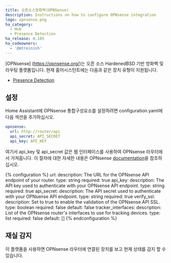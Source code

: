 ```yaml
---
title: 오픈소스방화벽(OPNSense)
description: Instructions on how to configure OPNsense integration
logo: opnsense.png
ha_category:
  - Hub
  - Presence Detection
ha_release: 0.105
ha_codeowners:
  - '@mtreinish'
---
```


[OPNsense] (https://opnsense.org/)는 오픈 소스 HardenedBSD 기반 방화벽 및 라우팅 플랫폼입니다. 현재 홈어시스턴트에는 다음과 같은 장치 유형이 지원됩니다.

- [Presence Detection](#presence-detection)

## 설정

Home Assistant에 OPNsense 통합구성요소를 설정하려면 configuration.yaml에 다음 섹션을 추가하십시오.

```yaml
opnsense:
  url: http://router/api
  api_secret: API_SECRET
  api_key: API_KEY
```

여기서 api_key 및 api_secret 값은 웹 인터페이스를 사용하여 OPNsense 라우터에서 가져옵니다. 이 절차에 대한 자세한 내용은 OPNsense [documentation](https://docs.opnsense.org/development/how-tos/api.html#creating-keys)을 참조하십시오.

{% configuration %}
url:
  description: The URL for the OPNsense API endpoint of your router.
  type: string
  required: true
api_key:
  description: The API key used to authenticate with your OPNsense API endpoint.
  type: string
  required: true
api_secret:
  description: The API secret used to authenticate with your OPNsense API endpoint.
  type: string
  required: true
verify_ssl:
  description: Set to true to enable the validation of the OPNsense API SSL.
  type: boolean
  required: false
  default: false
tracker_interfaces:
  description: List of the OPNsense router's interfaces to use for tracking devices.
  type: list
  required: false
  default: []
{% endconfiguration %}


## 재실 감지

이 플랫폼을 사용하면 OPNsense 라우터에 연결된 장치를 보고 현재 상태를 감지 할 수 있습니다.